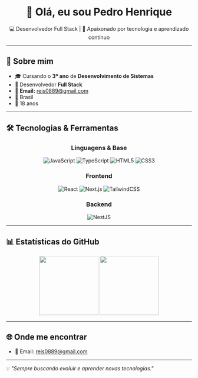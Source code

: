 <h1 align="center">👋 Olá, eu sou Pedro Henrique</h1>

<p align="center">
  💻 Desenvolvedor Full Stack | 🚀 Apaixonado por tecnologia e aprendizado contínuo  
</p>

---

## 🚀 Sobre mim
- 🎓 Cursando o **3º ano** de **Desenvolvimento de Sistemas**
- 💼 Desenvolvedor **Full Stack**
- 📧 **Email:** [reis0889@gmail.com](mailto:reis0889@gmail.com)
- 📍 Brasil
- 📅 18 anos

---

## 🛠️ Tecnologias & Ferramentas

<div align="center">

### **Linguagens & Base**
![JavaScript](https://img.shields.io/badge/JavaScript-181717?style=for-the-badge&logo=javascript)
![TypeScript](https://img.shields.io/badge/TypeScript-181717?style=for-the-badge&logo=typescript)
![HTML5](https://img.shields.io/badge/HTML5-181717?style=for-the-badge&logo=html5)
![CSS3](https://img.shields.io/badge/CSS3-181717?style=for-the-badge&logo=css3)

### **Frontend**
![React](https://img.shields.io/badge/React-181717?style=for-the-badge&logo=react)
![Next.js](https://img.shields.io/badge/Next.js-181717?style=for-the-badge&logo=nextdotjs)
![TailwindCSS](https://img.shields.io/badge/TailwindCSS-181717?style=for-the-badge&logo=tailwindcss)

### **Backend**
![NestJS](https://img.shields.io/badge/NestJS-181717?style=for-the-badge&logo=nestjs)

</div>

---

## 📊 Estatísticas do GitHub

<div align="center">
  <img height="160em" src="https://github-readme-stats.vercel.app/api?username=PedroHenrique&show_icons=true&theme=radical"/>
  <img height="160em" src="https://github-readme-stats.vercel.app/api/top-langs/?username=PedroHenrique&layout=compact&theme=radical"/>
</div>

---

## 🌐 Onde me encontrar
- 📧 Email: [reis0889@gmail.com](mailto:reis0889@gmail.com)

---

💡 *"Sempre buscando evoluir e aprender novas tecnologias."*
